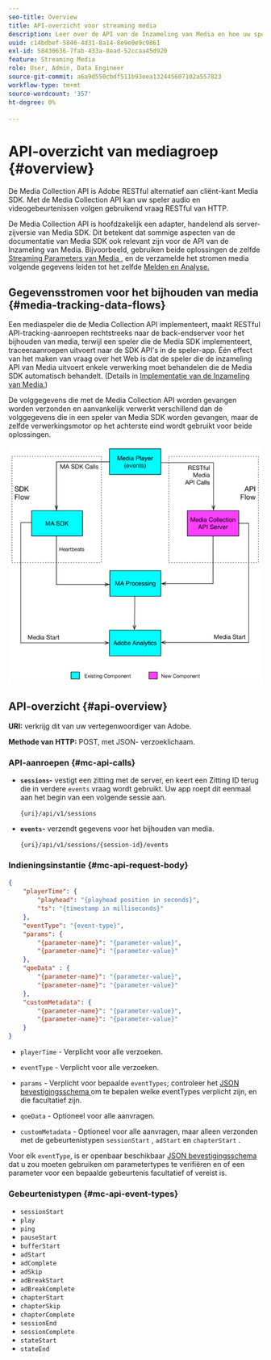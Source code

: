```yaml
---
seo-title: Overview
title: API-overzicht voor streaming media
description: Leer over de API van de Inzameling van Media en hoe uw speler audio en videogebeurtenissen kan volgen gebruikend de vraag van HTTP RESTful.
uuid: c14bdbef-5846-4d31-8a14-8e9e0e9c9861
exl-id: 58430636-7fab-433a-8ead-52ccaa45d920
feature: Streaming Media
role: User, Admin, Data Engineer
source-git-commit: a6a9d550cbdf511b93eea132445607102a557823
workflow-type: tm+mt
source-wordcount: '357'
ht-degree: 0%

---
```


# API-overzicht van mediagroep {#overview}

De Media Collection API is Adobe RESTful alternatief aan cliënt-kant Media SDK. Met de Media Collection API kan uw speler audio en videogebeurtenissen volgen gebruikend vraag RESTful van HTTP.

De Media Collection API is hoofdzakelijk een adapter, handelend als server-zijversie van Media SDK. Dit betekent dat sommige aspecten van de documentatie van Media SDK ook relevant zijn voor de API van de Inzameling van Media. Bijvoorbeeld, gebruiken beide oplossingen de zelfde [ Streaming Parameters van Media ](../variables/audio-video-parameters.md), en de verzamelde het stromen media volgende gegevens leiden tot het zelfde [ Melden en Analyse.](/help/reporting/media-reports-enable.md)

## Gegevensstromen voor het bijhouden van media {#media-tracking-data-flows}

Een mediaspeler die de Media Collection API implementeert, maakt RESTful API-tracking-aanroepen rechtstreeks naar de back-endserver voor het bijhouden van media, terwijl een speler die de Media SDK implementeert, traceeraanroepen uitvoert naar de SDK API&#39;s in de speler-app. Één effect van het maken van vraag over het Web is dat de speler die de inzameling API van Media uitvoert enkele verwerking moet behandelen die de Media SDK automatisch behandelt. (Details in [ Implementatie van de Inzameling van Media.](mc-api-impl/mc-api-quick-start.md))

De volggegevens die met de Media Collection API worden gevangen worden verzonden en aanvankelijk verwerkt verschillend dan de volggegevens die in een speler van Media SDK worden gevangen, maar de zelfde verwerkingsmotor op het achterste eind wordt gebruikt voor beide oplossingen.

![](assets/col_api_overview_simple.png)

## API-overzicht {#api-overview}

**URI:** verkrijg dit van uw vertegenwoordiger van Adobe.

**Methode van HTTP:** POST, met JSON- verzoeklichaam.

### API-aanroepen {#mc-api-calls}

* **`sessions`-** vestigt een zitting met de server, en keert een Zitting ID terug die in verdere `events` vraag wordt gebruikt. Uw app roept dit eenmaal aan het begin van een volgende sessie aan.

  `{uri}/api/v1/sessions`

* **`events`-** verzendt gegevens voor het bijhouden van media.

  `{uri}/api/v1/sessions/{session-id}/events`

### Indieningsinstantie {#mc-api-request-body}

```json
{
    "playerTime": {
        "playhead": "{playhead position in seconds}",
        "ts": "{timestamp in milliseconds}"
    },
    "eventType": "{event-type}",
    "params": {
        "{parameter-name}": "{parameter-value}",
        "{parameter-name}": "{parameter-value}"
    },
    "qoeData" : {
        "{parameter-name}": "{parameter-value}",
        "{parameter-name}": "{parameter-value}"
    },
    "customMetadata": {
        "{parameter-name}": "{parameter-value}",
        "{parameter-name}": "{parameter-value}"
    }
}
```

* `playerTime` - Verplicht voor alle verzoeken.
* `eventType` - Verplicht voor alle verzoeken.
* `params` - Verplicht voor bepaalde `eventTypes`; controleer het [ JSON bevestigingsschema ](mc-api-ref/mc-api-json-validation.md) om te bepalen welke eventTypes verplicht zijn, en die facultatief zijn.

* `qoeData` - Optioneel voor alle aanvragen.
* `customMetadata` - Optioneel voor alle aanvragen, maar alleen verzonden met de gebeurtenistypen `sessionStart` , `adStart` en `chapterStart` .

Voor elk `eventType`, is er openbaar beschikbaar [ JSON bevestigingsschema ](mc-api-ref/mc-api-json-validation.md) dat u zou moeten gebruiken om parametertypes te verifiëren en of een parameter voor een bepaalde gebeurtenis facultatief of vereist is.

### Gebeurtenistypen {#mc-api-event-types}

* `sessionStart`
* `play`
* `ping`
* `pauseStart`
* `bufferStart`
* `adStart`
* `adComplete`
* `adSkip`
* `adBreakStart`
* `adBreakComplete`
* `chapterStart`
* `chapterSkip`
* `chapterComplete`
* `sessionEnd`
* `sessionComplete`
* `stateStart`
* `stateEnd`
